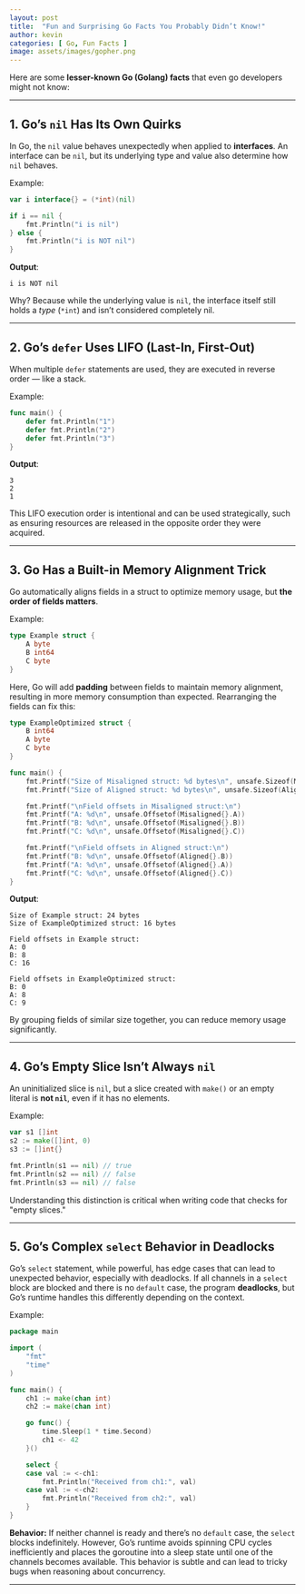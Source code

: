 ```yaml
---
layout: post
title:  "Fun and Surprising Go Facts You Probably Didn’t Know!"
author: kevin
categories: [ Go, Fun Facts ]
image: assets/images/gopher.png
---
```

Here are some **lesser-known Go (Golang) facts** that even go developers might not know:

---

## **1. Go’s `nil` Has Its Own Quirks**
In Go, the `nil` value behaves unexpectedly when applied to **interfaces**. An interface can be `nil`, but its underlying type and value also determine how `nil` behaves.

Example:
```go
var i interface{} = (*int)(nil)

if i == nil {
    fmt.Println("i is nil")
} else {
    fmt.Println("i is NOT nil")
}
```

**Output**:
```
i is NOT nil
```

Why? Because while the underlying value is `nil`, the interface itself still holds a *type* (`*int`) and isn’t considered completely nil.

---

## **2. Go’s `defer` Uses LIFO (Last-In, First-Out)**
When multiple `defer` statements are used, they are executed in reverse order — like a stack.

Example:
```go
func main() {
    defer fmt.Println("1")
    defer fmt.Println("2")
    defer fmt.Println("3")
}
```

**Output**:
```
3
2
1
```

This LIFO execution order is intentional and can be used strategically, such as ensuring resources are released in the opposite order they were acquired.

---

## **3. Go Has a Built-in Memory Alignment Trick**
Go automatically aligns fields in a struct to optimize memory usage, but **the order of fields matters**.

Example:
```go
type Example struct {
    A byte
    B int64
    C byte
}
```

Here, Go will add **padding** between fields to maintain memory alignment, resulting in more memory consumption than expected. Rearranging the fields can fix this:

```go
type ExampleOptimized struct {
    B int64
    A byte
    C byte
}

func main() {
    fmt.Printf("Size of Misaligned struct: %d bytes\n", unsafe.Sizeof(Misaligned{}))
    fmt.Printf("Size of Aligned struct: %d bytes\n", unsafe.Sizeof(Aligned{}))

    fmt.Printf("\nField offsets in Misaligned struct:\n")
    fmt.Printf("A: %d\n", unsafe.Offsetof(Misaligned{}.A))
    fmt.Printf("B: %d\n", unsafe.Offsetof(Misaligned{}.B))
    fmt.Printf("C: %d\n", unsafe.Offsetof(Misaligned{}.C))

    fmt.Printf("\nField offsets in Aligned struct:\n")
    fmt.Printf("B: %d\n", unsafe.Offsetof(Aligned{}.B))
    fmt.Printf("A: %d\n", unsafe.Offsetof(Aligned{}.A))
    fmt.Printf("C: %d\n", unsafe.Offsetof(Aligned{}.C))
}
```

**Output**:
```
Size of Example struct: 24 bytes
Size of ExampleOptimized struct: 16 bytes

Field offsets in Example struct:
A: 0
B: 8
C: 16

Field offsets in ExampleOptimized struct:
B: 0
A: 8
C: 9
```

By grouping fields of similar size together, you can reduce memory usage significantly.

---

## **4. Go’s Empty Slice Isn’t Always `nil`**
An uninitialized slice is `nil`, but a slice created with `make()` or an empty literal is **not `nil`**, even if it has no elements.

Example:
```go
var s1 []int
s2 := make([]int, 0)
s3 := []int{}

fmt.Println(s1 == nil) // true
fmt.Println(s2 == nil) // false
fmt.Println(s3 == nil) // false
```

Understanding this distinction is critical when writing code that checks for "empty slices."

---

## **5. Go’s Complex `select` Behavior in Deadlocks**
Go’s `select` statement, while powerful, has edge cases that can lead to unexpected behavior, especially with deadlocks. If all channels in a `select` block are blocked and there is no `default` case, the program **deadlocks**, but Go’s runtime handles this differently depending on the context.

Example:
```go
package main

import (
    "fmt"
    "time"
)

func main() {
    ch1 := make(chan int)
    ch2 := make(chan int)

    go func() {
        time.Sleep(1 * time.Second)
        ch1 <- 42
    }()

    select {
    case val := <-ch1:
        fmt.Println("Received from ch1:", val)
    case val := <-ch2:
        fmt.Println("Received from ch2:", val)
    }
}
```

**Behavior:** If neither channel is ready and there’s no `default` case, the `select` blocks indefinitely. However, Go’s runtime avoids spinning CPU cycles inefficiently and places the goroutine into a sleep state until one of the channels becomes available. This behavior is subtle and can lead to tricky bugs when reasoning about concurrency.

---